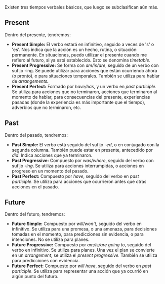 Existen tres tiempos verbales básicos, que luego se subclasifican aún más.

## Present

Dentro del presente, tendremos:

- **Present Simple:** El verbo estará en infinitivo, seguido a veces de 's' o 'es'. Nos indica que la acción es un hecho, rutina, o situación permanente. En situaciones, puedo utilizar el presente cuando me refiero al futuro, si ya está establecido. Esto se denomina *timetable*.
- **Present Progressive:** Se forma con *am/is/are*, seguido de un verbo con sufijo -ing. Se puede utilizar para acciones que están ocurriendo ahora (o pronto), o para situaciones temporales. También se utiliza para hablar de *arrangements*.
- **Present Perfect:** Formado por *have/has*, y un verbo en *past participle*. Se utiliza para acciones que no terminaron, acciones que terminaron al momento de hablar, para consecuencias del presente, experiencias pasadas (donde la experiencia es más importante que el tiempo), adverbios que no terminaron, etc.

## Past

Dentro del pasado, tendremos:

- **Past Simple:** El verbo está seguido del sufijo *-ed*, o en conjugado con la segunda columna. También puede estar en presente, antecedido por *did*. Indica acciones que ya terminaron.
- **Past Progressive:** Compuesto por *was/where*, seguido del verbo con sufijo *-ing*. Se utiliza para acciones interrumpidas, o acciones en progreso en un momento del pasado.
- **Past Perfect:** Compuesto por *have*, seguido del verbo en *past participle*. Se utiliza para acciones que ocurrieron antes que otras acciones en el pasado.

## Future

Dentro del futuro, tendremos:

- **Future Simple:** Compuesto por *will/won't*, seguido del verbo en infinitivo. Se utiliza para una promesa, o una amenaza, para decisiones tomadas en el momento, para predicciones sin evidencia, o para intenciones. No se utiliza para planes.
- **Future Progressive:** Compuesto por *am/is/are going to*, seguido del verbo en infinitivo. Se utiliza para planes. Una vez el plan se convierte en un *arrangement*, se utiliza el *present progressive*. También se utiliza para predicciones con evidencia.
- **Future Perfect:** Compuesto por *will have*, seguido del verbo en *past participle*. Se utiliza para representar una acción que ya ocurrió en algún punto del futuro.
